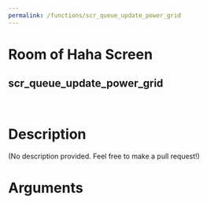 ```yaml
---
permalink: /functions/scr_queue_update_power_grid
---
```

# Room of Haha Screen  
## scr_queue_update_power_grid  
&nbsp;  
# Description  
(No description provided. Feel free to make a pull request!) 
&nbsp;  
# Arguments


